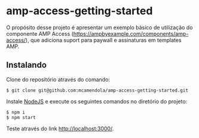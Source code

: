 # amp-access-getting-started

O propósito desse projeto é apresentar um exemplo básico de utilização do componente AMP Access (https://ampbyexample.com/components/amp-access/), que adiciona suport para paywall e assinaturas em templates AMP. 

## Instalando

Clone do repositório através do comando:

```none
$ git clone git@github.com:mcamendola/amp-access-getting-started.git
```

Instale [NodeJS](https://nodejs.org/) e execute os seguintes comandos no diretório do projeto:

```none
$ npm i
$ npm start
```

Teste através do link [http://localhost:3000/](http://localhost:3000/). 
